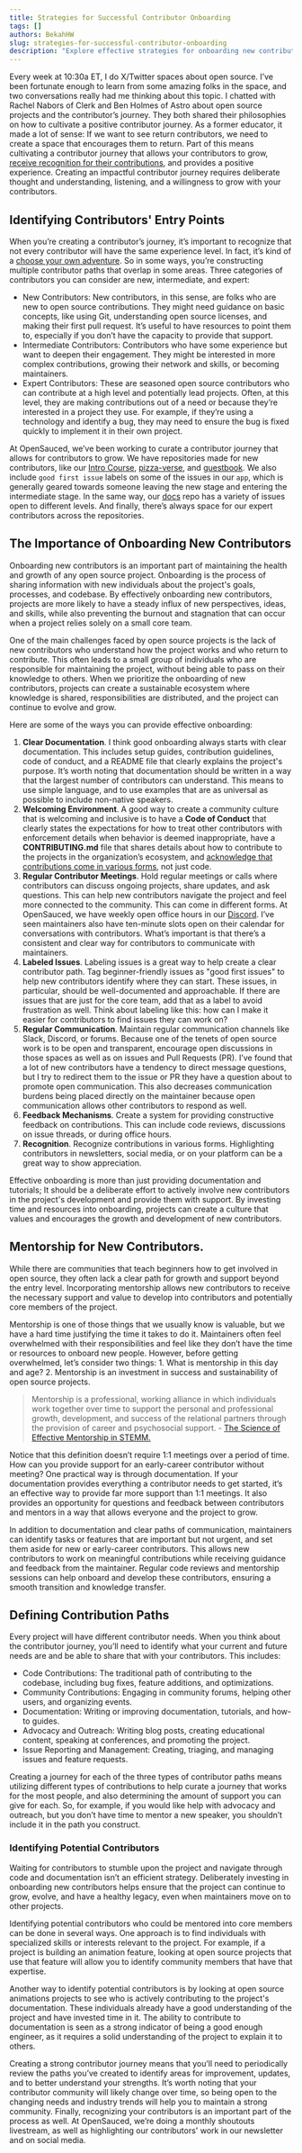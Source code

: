 ```yaml
---
title: Strategies for Successful Contributor Onboarding
tags: []
authors: BekahHW
slug: strategies-for-successful-contributor-onboarding
description: "Explore effective strategies for onboarding new contributors in open source projects. Learn how to create a welcoming environment, provide mentorship, and recognize diverse contributions to foster a thriving open source community."
---
```


Every week at 10:30a ET, I do X/Twitter spaces about open source. I’ve been fortunate enough to learn from some amazing folks in the space, and two conversations really had me thinking about this topic. I chatted with Rachel Nabors of Clerk and Ben Holmes of Astro about open source projects and the contributor’s journey. They both shared their philosophies on how to cultivate a positive contributor journey. As a former educator, it made a lot of sense: If we want to see return contributors, we need to create a space that encourages them to return. Part of this means cultivating a contributor journey that allows your contributors to grow, [receive recognition for their contributions](https://opensauced.pizza/blog/the-need-for-recognition-in-open-source), and provides a positive experience. Creating an impactful contributor journey requires deliberate thought and understanding, listening, and a willingness to grow with your contributors.

<!-- truncate -->


## Identifying Contributors' Entry Points
When you’re creating a contributor’s journey, it’s important to recognize that not every contributor will have the same experience level. In fact, it’s kind of a [choose your own adventure](https://dev.to/opensauced/choose-your-own-adventure-in-open-source-paths-to-success-167p). So in some ways, you’re constructing multiple contributor paths that overlap in some areas. Three categories of contributors you can consider are new, intermediate, and expert:

- New Contributors: New contributors, in this sense, are folks who are new to open source contributions. They might need guidance on basic concepts, like using Git, understanding open source licenses, and making their first pull request. It’s useful to have resources to point them to, especially if you don’t have the capacity to provide that support.
- Intermediate Contributors: Contributors who have some experience but want to deepen their engagement. They might be interested in more complex contributions, growing their network and skills, or becoming maintainers. 
- Expert Contributors: These are seasoned open source contributors who can contribute at a high level and potentially lead projects. Often, at this level, they are making contributions out of a need or because they’re interested in a project they use. For example, if they’re using a technology and identify a bug, they may need to ensure the bug is fixed quickly to implement it in their own project.

At OpenSauced, we’ve been working to curate a contributor journey that allows for contributors to grow. We have repositories made for new contributors, like our [Intro Course](https://github.com/open-sauced/intro), [pizza-verse](https://github.com/open-sauced/docs), and [guestbook](https://github.com/open-sauced/guestbook). We also include `good first issue` labels on some of the issues in our `app`, which is generally geared towards someone leaving the new stage and entering the intermediate stage. In the same way, our [docs](https://github.com/open-sauced/docs) repo has a variety of issues open to different levels. And finally, there’s always space for our expert contributors across the repositories.

## The Importance of Onboarding New Contributors

Onboarding new contributors is an important part of maintaining the health and growth of any open source project. Onboarding is the process of sharing information with new individuals about the project's goals, processes, and codebase. By effectively onboarding new contributors, projects are more likely to have a steady influx of new perspectives, ideas, and skills, while also preventing the burnout and stagnation that can occur when a project relies solely on a small core team.

One of the main challenges faced by open source projects is the lack of new contributors who understand how the project works and who return to contribute. This often leads to a small group of individuals who are responsible for maintaining the project, without being able to pass on their knowledge to others. When we prioritize the onboarding of new contributors, projects can create a sustainable ecosystem where knowledge is shared, responsibilities are distributed, and the project can continue to evolve and grow.

Here are some of the ways you can provide effective onboarding:


1. **Clear Documentation**. I think good onboarding always starts with clear documentation. This includes setup guides, contribution guidelines, code of conduct, and a README file that clearly explains the project's purpose. It’s worth noting that documentation should be written in a way that the largest number of contributors can understand. This means to use simple language, and to use examples that are as universal as possible to include non-native speakers.
2. **Welcoming Environment**. A good way to create a community culture that is welcoming and inclusive is to have a **Code of Conduct** that clearly states the expectations for how to treat other contributors with enforcement details when behavior is deemed inappropriate, have a **CONTRIBUTING.md** file that shares details about how to contribute to the projects in the organization’s ecosystem, and  [acknowledge that contributions come in various forms](https://dev.to/opensauced/how-to-contribute-to-open-source-without-knowing-how-to-code-a-guide-with-project-suggestions-59e5), not just code.
3. **Regular Contributor Meetings**. Hold regular meetings or calls where contributors can discuss ongoing projects, share updates, and ask questions.
This can help new contributors navigate the project and feel more connected to the community. This can come in different forms. At OpenSauced, we have weekly open office hours in our [Discord](https://discord.gg/opensauced).  I’ve seen maintainers also have ten-minute slots open on their calendar for conversations with contributors. What’s important is that there’s a consistent and clear way for contributors to communicate with maintainers.
4. **Labeled Issues**. Labeling issues is a great way to help create a clear contributor path. Tag beginner-friendly issues as "good first issues" to help new contributors identify where they can start. These issues, in particular, should be  well-documented and approachable. If there are issues that are just for the core team, add that as a label to avoid frustration as well. Think about labeling like this: how can I make it easier for contributors to find issues they can work on? 
5. **Regular Communication**. Maintain regular communication channels like Slack, Discord, or forums. Because one of the tenets of open source work is to be open and transparent, encourage open discussions in those spaces as well as on issues and Pull Requests (PR). I’ve found that a lot of new contributors have a tendency to direct message questions, but I try to redirect them to the issue or PR they have a question about to promote open communication. This also decreases communication burdens being placed directly on the maintainer because open communication allows other contributors to respond as well.
6. **Feedback Mechanisms**. Create a system for providing constructive feedback on contributions. This can include code reviews, discussions on issue threads, or during office hours.
7. **Recognition**. Recognize contributions in various forms. Highlighting contributors in newsletters, social media, or on your platform can be a great way to show appreciation.

Effective onboarding is more than just providing documentation and tutorials; It should be a deliberate effort to actively involve new contributors in the project's development and provide them with support. By investing time and resources into onboarding, projects can create a culture that values and encourages the growth and development of new contributors.

## Mentorship for New Contributors.

While there are communities that teach beginners how to get involved in open source, they often lack a clear path for growth and support beyond the entry level. Incorporating mentorship allows new contributors to receive the necessary support and value to develop into contributors and potentially core members of the project.

Mentorship is one of those things that we usually know is valuable, but we have a hard time justifying the time it takes to do it. Maintainers often feel overwhelmed with their responsibilities and feel like they don’t have the time or resources to onboard new people. However, before getting overwhelmed, let’s consider two things: 1. What is mentorship in this day and age? 2. Mentorship is an investment in success and sustainability of open source projects.

> Mentorship is a professional, working alliance in which individuals work together over time to support the personal and professional growth, development, and success of the relational partners through the provision of career and psychosocial support. - [The Science of Effective Mentorship in STEMM.](https://www.ncbi.nlm.nih.gov/books/NBK552775/)

Notice that this definition doesn’t require 1:1 meetings over a period of time. How can you provide support for an early-career contributor without meeting? One practical way is through documentation. If your documentation provides everything a contributor needs to get started, it’s an effective way to provide far more support than 1:1 meetings. It also provides an opportunity for questions and feedback between contributors and mentors in a way that allows everyone and the project to grow. 

In addition to documentation and clear paths of communication, maintainers can identify tasks or features that are important but not urgent, and set them aside for new or early-career contributors. This allows new contributors to work on meaningful contributions while receiving guidance and feedback from the maintainer. Regular code reviews and mentorship sessions can help onboard and develop these contributors, ensuring a smooth transition and knowledge transfer.

## Defining Contribution Paths

Every project will have different contributor needs. When you think about the contributor journey, you’ll need to identify what your current and future needs are and be able to share that with your contributors. This includes:

- Code Contributions: The traditional path of contributing to the codebase, including bug fixes, feature additions, and optimizations.
- Community Contributions: Engaging in community forums, helping other users, and organizing events.
- Documentation: Writing or improving documentation, tutorials, and how-to guides.
- Advocacy and Outreach: Writing blog posts, creating educational content, speaking at conferences, and promoting the project.
- Issue Reporting and Management: Creating, triaging, and managing issues and feature requests.

Creating a journey for each of the three types of contributor paths means utilizing different types of contributions to help curate a journey that works for the most people, and also determining the amount of support you can give for each. So, for example, if you would like help with advocacy and outreach, but you don’t have time to mentor a new speaker, you shouldn’t include it in the path you construct. 

### Identifying Potential Contributors

Waiting for contributors to stumble upon the project and navigate through code and documentation isn’t an efficient strategy. Deliberately investing in onboarding new contributors helps ensure that the project can continue to grow, evolve, and have a healthy legacy, even when maintainers move on to other projects.

Identifying potential contributors who could be mentored into core members can be done in several ways. One approach is to find individuals with specialized skills or interests relevant to the project. For example, if a project is building an animation feature, looking at open source projects that use that feature will allow you to identify community members that have that expertise.

Another way to identify potential contributors is by looking at open source animations projects to see who is actively contributing to the project's documentation. These individuals already have a good understanding of the project and have invested time in it. The ability to contribute to documentation is seen as a strong indicator of being a good enough engineer, as it requires a solid understanding of the project to explain it to others.

Creating a strong contributor journey means that you’ll need to periodically review the paths you’ve created to identify areas for improvement, updates, and to better understand your strengths. It’s worth noting that your contributor community will likely change over time, so being open to the changing needs and industry trends will help you to maintain a strong community. Finally, recognizing your contributors is an important part of the process as well. At OpenSauced, we’re doing a monthly shoutouts livestream, as well as highlighting our contributors' work in our newsletter and on social media. 
